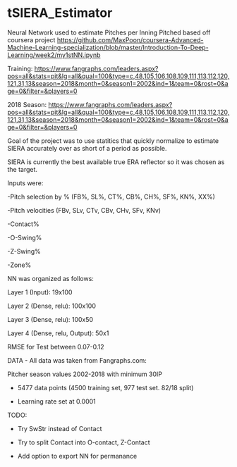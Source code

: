 # tSIERA_Estimator
Neural Network used to estimate Pitches per Inning Pitched
based off coursera project 
https://github.com/MaxPoon/coursera-Advanced-Machine-Learning-specialization/blob/master/Introduction-To-Deep-Learning/week2/my1stNN.ipynb

Training:
https://www.fangraphs.com/leaders.aspx?pos=all&stats=pit&lg=all&qual=100&type=c,48,105,106,108,109,111,113,112,120,121,31,13&season=2018&month=0&season1=2002&ind=1&team=0&rost=0&age=0&filter=&players=0

2018 Season:
https://www.fangraphs.com/leaders.aspx?pos=all&stats=pit&lg=all&qual=100&type=c,48,105,106,108,109,111,113,112,120,121,31,13&season=2018&month=0&season1=2002&ind=1&team=0&rost=0&age=0&filter=&players=0

Goal of the project was to use statitics that quickly normalize to estimate SIERA accurately over as short of a period as possible.

SIERA is currently the best available true ERA reflector so it was chosen as the target.

Inputs were:

-Pitch selection by % (FB%, SL%, CT%, CB%, CH%, SF%, KN%, XX%)

-Pitch velocities (FBv, SLv, CTv, CBv, CHv, SFv, KNv)

-Contact%

-O-Swing%

-Z-Swing%

-Zone%


NN was organized as follows:

Layer 1 (Input): 19x100

Layer 2 (Dense, relu): 100x100

Layer 3 (Dense, relu): 100x50

Layer 4 (Dense, relu, Output): 50x1


RMSE for Test between 0.07-0.12


DATA - All data was taken from Fangraphs.com:

Pitcher season values 2002-2018 with minimum 30IP

- 5477 data points (4500 training set, 977 test set. 82/18 split)

- Learning rate set at 0.0001


TODO:

- Try SwStr instead of Contact

- Try to split Contact into O-contact, Z-Contact

- Add option to export NN for permanance

